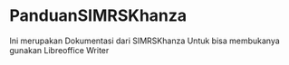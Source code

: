 # PanduanSIMRSKhanza
Ini merupakan Dokumentasi dari SIMRSKhanza
Untuk bisa membukanya gunakan Libreoffice Writer
